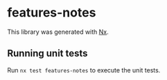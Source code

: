 # features-notes

This library was generated with [Nx](https://nx.dev).

## Running unit tests

Run `nx test features-notes` to execute the unit tests.
